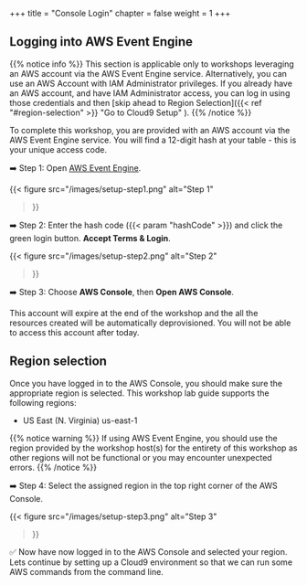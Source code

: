 +++
title = "Console Login"
chapter = false
weight = 1
+++

## Logging into AWS Event Engine
{{% notice info %}}
This section is applicable only to workshops leveraging an AWS account via the AWS Event Engine service. Alternatively, you can use an AWS Account with IAM Administrator privileges. If you already have an AWS account, and have IAM Administrator access, you can log in using those credentials and then [skip ahead to Region Selection]({{< ref "#region-selection" >}} "Go to Cloud9 Setup" ).
{{% /notice %}}


To complete this workshop, you are provided with an AWS account via the AWS Event Engine service. You will find a 12-digit hash at your table - this is your unique access code.

➡️ Step 1: Open <a href="https://dashboard.eventengine.run" target="_blank">AWS Event Engine</a>.

{{< figure
    src="/images/setup-step1.png"
    alt="Step 1"
>}}

➡️ Step 2: Enter the hash code ({{< param "hashCode" >}}) and click the green login button. **Accept Terms & Login**.
 
{{< figure
    src="/images/setup-step2.png"
    alt="Step 2"
>}}

➡️ Step 3: Choose **AWS Console**, then **Open AWS Console**.

This account will expire at the end of the workshop and the all the resources created will be automatically deprovisioned. You will not be able to access this account after today.

## Region selection

Once you have logged in to the AWS Console, you should make sure the appropriate region is selected. This workshop lab guide supports the following regions:

- US East (N. Virginia) us-east-1

{{% notice warning %}}
If using AWS Event Engine, you should use the region provided by the workshop host(s) for the entirety of this workshop as other regions will not be functional or you may encounter unexpected errors.
{{% /notice %}}

➡️ Step 4: Select the assigned region in the top right corner of the AWS Console.

{{< figure
    src="/images/setup-step3.png"
    alt="Step 3"
>}}


:white_check_mark: Now have now logged in to the AWS Console and selected your region. Lets continue by setting up a Cloud9 environment so that we can run some AWS commands from the command line.
